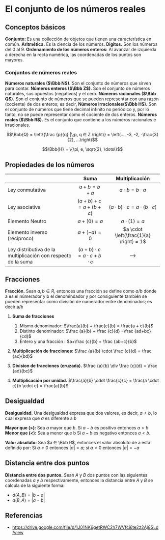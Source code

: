 # El conjunto de los números reales

## Conceptos básicos

**Conjunto:** Es una collección de objetos que tienen una característica en común.
**Aritmética.** Es la ciencia de los números.
**Digitos.** Son los números del 0 al 9.
**Ordenamiento de los números enteros:** Al avanzar de izquierda a derecha en la recta numérica, las coordenadas de los puntos son mayores.

### Conjuntos de números reales

**Números naturales ($\Bbb N$).** Son el conjunto de números que sirven para contar.
**Números enteros ($\Bbb Z$).** Son el conjunto de números naturales, sus opuestos (negativos) y el cero.
**Números racionales ($\Bbb Q$).** Son el conjunto de números que se pueden representar con una razón (cociente) de dos enteros; es decir,
**Números irracionales($\Bbb H$).** Son el conjunto de números que tiene decimal infinito no periódico y, por lo tanto, no se puede representar como el cociente de dos enteros.
**Números reales ($\Bbb R$).** Es el conjunto que contiene a los números racionales e irracionales.

$$\Bbb{Q} = \left\{\frac {p}{q} |\;p, q ∈ Z \right\} 
= \left(..., -3, -2, -\frac{3}{2}, ...\right)$$

$$\Bbb{H} = \{\pi, e, \sqrt{2}, \dots\}$$

## Propiedades de los números

|                                                               |                   Suma                    |               Multiplicación               |
| ------------------------------------------------------------- |:-----------------------------------------:|:------------------------------------------:|
| Ley conmutativa                                               |              $a + b = b + a$              |          $a \cdot b = b \cdot a$           |
| Ley asociativa                                                |        $(a + b) + c = a +(b + c)$         | $(a \cdot b) \cdot c = a \cdot(b \cdot c)$ |
| Elemento Neutro                                               |                 $a+(0)=a$                 |             $a \cdot (1) = a$              |
| Elemento inverso (recíproco)                                  |                $a+(-a)=0$                 |  $a \cdot \left(\frac{1}{a} \right) = 1$   |
| Ley distributiva de la multiplicación con respecto de la suma | $(a + b) \cdot c = a \cdot c + b \cdot c$ |                    -->                     |

## Fracciones

**Fracción.** Sean $a, b ∈ R$, entonces una fracción se define como $a/b$ donde a es el númerador y b el denomindador y por consiguiente también se pueden representar como división de numerador entre denominados; es decir a/b

1. **Suma de fracciones**

	1. Mismo denominador: $\frac{a}{b} + \frac{c}{b} = \frac{a + c}{b}$
	2. Distinto denominador: $\frac {a}{b} + \frac {c}{d} =\frac {ad+bc}{cd}$
	3. Entero y una fracción : $a+\frac {c}{b} = \frac {ab+c}{b}$

2. **Multiplicación de fracciones:** $\frac {a}{b} \cdot \frac {c}{d} = \frac {ac}{bd}$
3. **Division de fracciones** **(cruzada).** $\frac {a}{b} \div \frac {c}{d} = \frac {ad}{bc}$
4. **Multiplicación por unidad.** $\frac{a}{b} \cdot \frac{c}{c} = \frac{a \cdot c}{b \cdot c} = \frac{a}{b}$

## Desigualdad

**Desigualdad.** Una desigualdad expresa que dos valores, es decir, $a\ne b$, lo cual expresa que $a$ es diferente a $b$

**Mayor que (>):** Sea $a$ mayor que $b$. Si $a-b$ es positivo entonces $a>b$
**Menor que (<):** Sea a menor que b Si $a-b$ es negativo entonces $a<b$.

**Valor absoluto:** Sea $a ∈ \Bbb R$, entonces el valor absoluto de a está definido por:
Si $a≥ 0$ entonces $|a|=a$; si $a<0$ entonces $|a|=-a$

## Distancia entre dos puntos

**Distancia entre dos puntos.** Sean $A$ y $B$ dos puntos con las siguientes coordenadas $a$ y $b$ respectivamente, entonces la distancia entre $A$ y $B$ se calcula de la siguiente forma:

- $d(A,B) =|b-a|$ 
- $d(B,A)= |a-b|$

## Referencias 

- https://drive.google.com/file/d/1J01NK6getRWC2h7WVfci6te2z2Aj8SLd/view